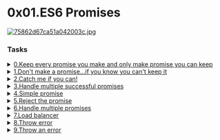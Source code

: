 # 0x01.ES6 Promises

[![75862d67ca51a042003c.jpg](https://i.postimg.cc/SKNMDkTg/75862d67ca51a042003c.jpg)](https://postimg.cc/NKSF0qwX)

### Tasks

<details>
<summary><a href="./0-promise.js">0.Keep every promise you make and only make promise you can keep</a></summary>
<a href='https://postimg.cc/8j5DqKrr' target='_blank'><img src='https://i.postimg.cc/8j5DqKrr/Screenshot-from-2023-07-25-15-08-57.png' border='0' alt='Screenshot-from-2023-07-25-15-08-57'/></a>
</details>


<details>
<summary><a href="./1-promise.js">1.Don't make a promise...if you know you can't keep it</a></summary>
<a href='https://postimg.cc/JyqN0n0d' target='_blank'><img src='https://i.postimg.cc/JyqN0n0d/Screenshot-from-2023-07-25-16-06-00.png' border='0' alt='Screenshot-from-2023-07-25-16-06-00'/></a>
</details>


<details>
<summary><a href="./2-then.js">2.Catch me if you can!</a></summary>
<a href='https://postimg.cc/7fRGBzJk' target='_blank'><img src='https://i.postimg.cc/7fRGBzJk/Screenshot-from-2023-07-25-16-09-33.png' border='0' alt='Screenshot-from-2023-07-25-16-09-33'/></a>
</details>


<details>
<summary><a href="./3-all.js">3.Handle multiple successful promises</a></summary>
<a href='https://postimg.cc/6TqRRPKH' target='_blank'><img src='https://i.postimg.cc/6TqRRPKH/Screenshot-from-2023-07-25-16-45-31.png' border='0' alt='Screenshot-from-2023-07-25-16-45-31'/></a>
</details>


<details>
<summary><a href="./4-user-promise">4.Simple promise</a></summary>
<a href='https://postimg.cc/629WtHgj' target='_blank'><img src='https://i.postimg.cc/629WtHgj/Screenshot-from-2023-07-27-09-17-55.png' border='0' alt='Screenshot-from-2023-07-27-09-17-55'/></a>
</details>


<details>
<summary><a href="./5-photo-reject.js">5.Reject the promise</a></summary>
<a href='https://postimg.cc/SJHFtVhM' target='_blank'><img src='https://i.postimg.cc/SJHFtVhM/Screenshot-from-2023-07-27-09-21-22.png' border='0' alt='Screenshot-from-2023-07-27-09-21-22'/></a>
</details>


<details>
<summary><a href="./6-final-user.js">6.Handle multiple promises</a></summary>
<a href='https://postimg.cc/ph4QRD67' target='_blank'><img src='https://i.postimg.cc/ph4QRD67/Screenshot-from-2023-07-27-10-47-14.png' border='0' alt='Screenshot-from-2023-07-27-10-47-14'/></a>
</details>


<details>
<summary><a href="./7-load_balancer.js">7.Load balancer</a></summary>
<a href='https://postimg.cc/68G14fR9' target='_blank'><img src='https://i.postimg.cc/68G14fR9/Screenshot-from-2023-07-27-10-48-42.png' border='0' alt='Screenshot-from-2023-07-27-10-48-42'/></a>
</details>


<details>
<summary><a href="./8-try.js">8.Throw error</a></summary>
<a href='https://postimg.cc/Cd821gyR' target='_blank'><img src='https://i.postimg.cc/Cd821gyR/Screenshot-from-2023-07-27-10-53-26.png' border='0' alt='Screenshot-from-2023-07-27-10-53-26'/></a>
</details>


<details>
<summary><a href="./9-try.js">9.Throw an error</a></summary>
<a href='https://postimg.cc/Wd4LtH6x' target='_blank'><img src='https://i.postimg.cc/Wd4LtH6x/Screenshot-from-2023-07-27-10-54-21.png' border='0' alt='Screenshot-from-2023-07-27-10-54-21'/></a>
</details>


